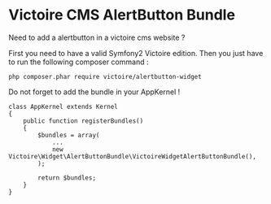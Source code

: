 Victoire CMS AlertButton Bundle
============

Need to add a alertbutton in a victoire cms website ?

First you need to have a valid Symfony2 Victoire edition.
Then you just have to run the following composer command :

    php composer.phar require victoire/alertbutton-widget

Do not forget to add the bundle in your AppKernel !

    class AppKernel extends Kernel
    {
        public function registerBundles()
        {
            $bundles = array(
                ...
                new Victoire\Widget\AlertButtonBundle\VictoireWidgetAlertButtonBundle(),
            );

            return $bundles;
        }
    }
